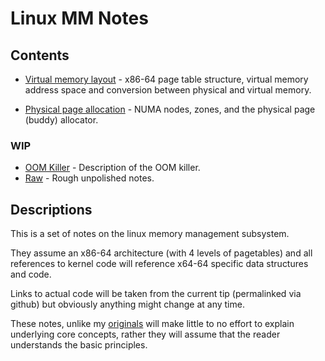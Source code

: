 # Linux MM Notes

## Contents

* [Virtual memory layout][virt_layout] - x86-64 page table structure, virtual
  memory address space and conversion between physical and virtual memory.

* [Physical page allocation][phys_alloc] - NUMA nodes, zones, and the physical
  page (buddy) allocator.

### WIP

* [OOM Killer][oom] - Description of the OOM killer.
* [Raw][raw] - Rough unpolished notes.

## Descriptions

This is a set of notes on the linux memory management subsystem.

They assume an x86-64 architecture (with 4 levels of pagetables) and all
references to kernel code will reference x64-64 specific data structures and
code.

Links to actual code will be taken from the current tip (permalinked via github)
but obviously anything might change at any time.

These notes, unlike my [originals][0] will make little to no effort to explain
underlying core concepts, rather they will assume that the reader understands
the basic principles.

[0]:https://github.com/lorenzo-stoakes/linux-vm-notes

[virt_layout]:virt_layout.md
[phys_alloc]:phys_alloc.md

[oom]:oom.md
[raw]:raw.md
